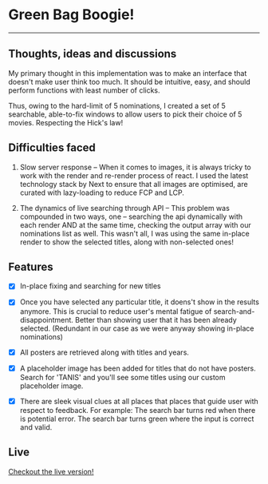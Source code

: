 # Green Bag Boogie!

---

## Thoughts, ideas and discussions

My primary thought in this implementation was to make an interface that doesn't make user think too much. It should be intuitive, easy, and should perform functions with least number of clicks.

Thus, owing to the hard-limit of 5 nominations, I created a set of 5 searchable, able-to-fix windows to allow users to pick their choice of 5 movies. Respecting the Hick's law!

## Difficulties faced

1. Slow server response – When it comes to images, it is always tricky to work with the render and re-render process of react. I used the latest technology stack by Next to ensure that all images are optimised, are curated with lazy-loading to reduce FCP and LCP.

2. The dynamics of live searching through API – This problem was compounded in two ways, one – searching the api dynamically with each render AND at the same time, checking the output array with our nominations list as well. This wasn't all, I was using the same in-place render to show the selected titles, along with non-selected ones!

## Features

- [x] In-place fixing and searching for new titles

- [x] Once you have selected any particular title, it doens't show in the results anymore. This is crucial to reduce user's mental fatigue of search-and-disappointment. Better than showing user that it has been already selected. (Redundant in our case as we were anyway showing in-place nominations)

- [x] All posters are retrieved along with titles and years.

- [x] A placeholder image has been added for titles that do not have posters. Search for 'TANIS' and you'll see some titles using our custom placeholder image.

- [x] There are sleek visual clues at all places that places that guide user with respect to feedback. For example: The search bar turns red when there is potential error. The search bar turns green where the input is correct and valid.

## Live

[Checkout the live version!](http://shopify.tanishq.xyz/)

